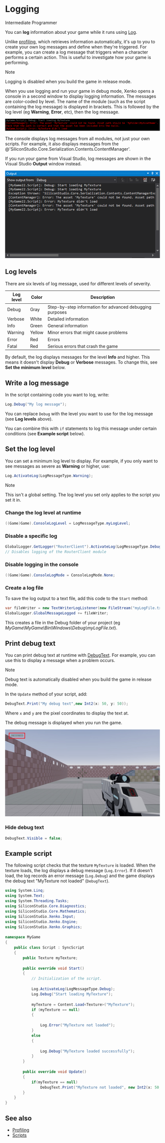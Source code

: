 # Logging

<span class="label label-doc-level">Intermediate</span>
<span class="label label-doc-audience">Programmer</span>

You can **log** information about your game while it runs using [Log](xref:SiliconStudio.Xenko.Engine.ScriptComponent.Log). 

Unlike [profiling](profiling.md), which retrieves information automatically, it's up to you to create your own log messages and define when they're triggered. For example, you can create a log message that triggers when a character performs a certain action. This is useful to investigate how your game is performing.

>[!Note]
>Logging is disabled when you build the game in release mode.

When you use logging and run your game in debug mode, Xenko opens a console in a second window to display logging information. The messages are color-coded by level. 
The name of the module (such as the script containing the log message) is displayed in brackets. This is followed by the log level (eg **Warning**, **Error**, etc), then the log message.

![Logging in console](media/logging-in-console.png)

The console displays log messages from all modules, not just your own scripts. For example, it also displays messages from the @'SiliconStudio.Core.Serialization.Contents.ContentManager'.

If you run your game from Visual Studio, log messages are shown in the Visual Studio **Output** window instead.

![Log output window](media/log-output-in-visual-studio.png)

## Log levels

There are six levels of log message, used for different levels of severity.

| Log level | Color | Description
|-----------|-------|-----
| Debug | Gray | Step-by-step information for advanced debugging purposes
| Verbose | White | Detailed information
| Info | Green | General information
| Warning | Yellow | Minor errors that might cause problems
| Error | Red |Errors
| Fatal | Red | Serious errors that crash the game

By default, the log displays messages for the level **Info** and higher. This means it doesn't display **Debug** or **Verbose** messages. To change this, see **Set the minimum level** below.

## Write a log message

In the script containing code you want to log, write:

```cs
Log.Debug("My log message");
```

You can replace `Debug` with the level you want to use for the log message (see **Log levels** above).

You can combine this with `if` statements to log this message under certain conditions (see **Example script** below).

## Set the log level

You can set a minimum log level to display. For example, if you only want to see messages as severe as **Warning** or higher, use:

```cs
Log.ActivateLog(LogMessageType.Warning);
```

>[!Note]
>This isn't a global setting. The log level you set only applies to the script you set it in.

### Change the log level at runtime

```cs
((Game)Game).ConsoleLogLevel = LogMessageType.myLogLevel;
```

### Disable a specific log

```cs
GlobalLogger.GetLogger("RouterClient").ActivateLog(LogMessageType.Debug, LogMessageType.Fatal, false); 
// Disables logging of the RouterClient module
```

### Disable logging in the console

```cs
((Game)Game).ConsoleLogMode = ConsoleLogMode.None;
```

### Create a log file

To save the log output to a text file, add this code to the `Start` method:

```cs
var fileWriter = new TextWriterLogListener(new FileStream("myLogFile.txt", FileMode.Create));
GlobalLogger.GlobalMessageLogged += fileWriter;
```

This creates a file in the Debug folder of your project (eg *MyGame\MyGame\Bin\Windows\Debug\myLogFile.txt*).

## Print debug text

You can print debug text at runtime with [DebugText](xref:SiliconStudio.Xenko.Engine.ScriptComponent.DebugText). For example, you can use this to display a message when a problem occurs.

>[!Note]
>Debug text is automatically disabled when you build the game in release mode.

In the `Update` method of your script, add:

```cs
DebugText.Print("My debug text",new Int2(x: 50, y: 50));
```

Where `x` and `y` are the pixel coordinates to display the text at.

The debug message is displayed when you run the game.

![Debug text](media/my-debug-text.jpg)

### Hide debug text

```cs
DebugText.Visible = false;
```

## Example script

The following script checks that the texture `MyTexture` is loaded. When the texture loads, the log displays a debug message (`Log.Error`). If it doesn't load, the log records an error message (`Log.Debug`) and the game displays the debug text "MyTexture not loaded" (`DebugText`).

```cs
using System.Linq;
using System.Text;
using System.Threading.Tasks;
using SiliconStudio.Core.Diagnostics;
using SiliconStudio.Core.Mathematics;
using SiliconStudio.Xenko.Input;
using SiliconStudio.Xenko.Engine;
using SiliconStudio.Xenko.Graphics;

namespace MyGame
{
    public class Script : SyncScript
    {
		public Texture myTexture;

        public override void Start()
        {
            // Initialization of the script.

            Log.ActivateLog(LogMessageType.Debug);
            Log.Debug("Start loading MyTexture");

            myTexture = Content.Load<Texture>("MyTexture");
            if (myTexture == null)
            {

                Log.Error("MyTexture not loaded");
            }
            else
            {

                Log.Debug("MyTexture loaded successfully");
            }
        }

        public override void Update()
        {
			if(myTexture == null)
                DebugText.Print("MyTexture not loaded", new Int2(x: 50, y: 50));
        }
    }
}
```

## See also

* [Profiling](profiling.md)
* [Scripts](../scripts/index.md)
